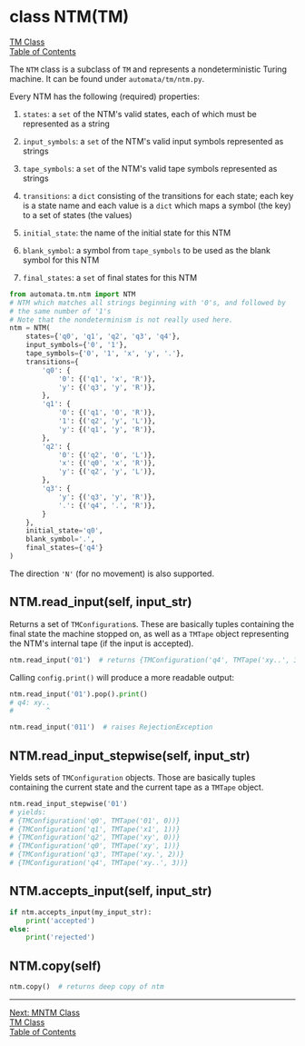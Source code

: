 # class NTM(TM)

[TM Class](class-tm.md)  
[Table of Contents](../index.md)

The `NTM` class is a subclass of `TM` and represents a nondeterministic Turing machine. It can be found under `automata/tm/ntm.py`.

Every NTM has the following (required) properties:

1. `states`: a `set` of the NTM's valid states, each of which must be
represented as a string

2. `input_symbols`: a `set` of the NTM's valid input symbols represented as
strings

3. `tape_symbols`: a `set` of the NTM's valid tape symbols represented as
strings

4. `transitions`: a `dict` consisting of the transitions for each state; each key is a state name and each value is a `dict` which maps a symbol (the key) to a set of states (the values)

5. `initial_state`: the name of the initial state for this NTM

6. `blank_symbol`: a symbol from `tape_symbols` to be used as the blank symbol for this NTM

7. `final_states`: a `set` of final states for this NTM

```python
from automata.tm.ntm import NTM
# NTM which matches all strings beginning with '0's, and followed by
# the same number of '1's
# Note that the nondeterminism is not really used here.
ntm = NTM(
    states={'q0', 'q1', 'q2', 'q3', 'q4'},
    input_symbols={'0', '1'},
    tape_symbols={'0', '1', 'x', 'y', '.'},
    transitions={
        'q0': {
            '0': {('q1', 'x', 'R')},
            'y': {('q3', 'y', 'R')},
        },
        'q1': {
            '0': {('q1', '0', 'R')},
            '1': {('q2', 'y', 'L')},
            'y': {('q1', 'y', 'R')},
        },
        'q2': {
            '0': {('q2', '0', 'L')},
            'x': {('q0', 'x', 'R')},
            'y': {('q2', 'y', 'L')},
        },
        'q3': {
            'y': {('q3', 'y', 'R')},
            '.': {('q4', '.', 'R')},
        }
    },
    initial_state='q0',
    blank_symbol='.',
    final_states={'q4'}
)
```

The direction `'N'` (for no movement) is also supported.

## NTM.read_input(self, input_str)

Returns a set of `TMConfiguration`s. These are basically tuples containing the final state the machine stopped on, as well as a
`TMTape` object representing the NTM's internal tape (if the input is accepted).

```python
ntm.read_input('01')  # returns {TMConfiguration('q4', TMTape('xy..', 3))}
```

Calling `config.print()` will produce a more readable output:

```python
ntm.read_input('01').pop().print()
# q4: xy..
#        ^
```

```python
ntm.read_input('011')  # raises RejectionException
```

## NTM.read_input_stepwise(self, input_str)

Yields sets of `TMConfiguration` objects. Those are basically tuples containing the current state and the current tape as a `TMTape` object.

```python
ntm.read_input_stepwise('01')
# yields:
# {TMConfiguration('q0', TMTape('01', 0))}
# {TMConfiguration('q1', TMTape('x1', 1))}
# {TMConfiguration('q2', TMTape('xy', 0))}
# {TMConfiguration('q0', TMTape('xy', 1))}
# {TMConfiguration('q3', TMTape('xy.', 2))}
# {TMConfiguration('q4', TMTape('xy..', 3))}
```

## NTM.accepts_input(self, input_str)

```python
if ntm.accepts_input(my_input_str):
    print('accepted')
else:
    print('rejected')
```

## NTM.copy(self)

```python
ntm.copy()  # returns deep copy of ntm
```

------

[Next: MNTM Class](class-mntm.md)  
[TM Class](class-tm.md)  
[Table of Contents](../index.md)
